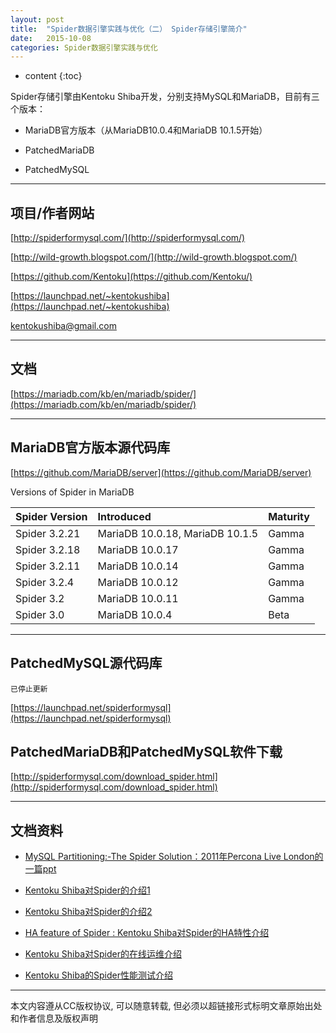 ```yaml
---
layout: post
title:  "Spider数据引擎实践与优化（二） Spider存储引擎简介"
date:   2015-10-08
categories: Spider数据引擎实践与优化
---
```


* content
{:toc}

Spider存储引擎由Kentoku Shiba开发，分别支持MySQL和MariaDB，目前有三个版本：

*	MariaDB官方版本（从MariaDB10.0.4和MariaDB 10.1.5开始）

*	PatchedMariaDB

*	PatchedMySQL

---

## 项目/作者网站

[http://spiderformysql.com/](http://spiderformysql.com/) 

[http://wild-growth.blogspot.com/](http://wild-growth.blogspot.com/)

[https://github.com/Kentoku](https://github.com/Kentoku/)

[https://launchpad.net/~kentokushiba](https://launchpad.net/~kentokushiba)

kentokushiba@gmail.com

---

## 文档

[https://mariadb.com/kb/en/mariadb/spider/](https://mariadb.com/kb/en/mariadb/spider/)

---

## MariaDB官方版本源代码库

[https://github.com/MariaDB/server](https://github.com/MariaDB/server)

Versions of Spider in MariaDB

|	Spider Version		| Introduced				|	Maturity				|
|:------------------|:------------------|:--------------------|
| Spider 3.2.21			| MariaDB 10.0.18, MariaDB 10.1.5    			| Gamma      	| 
| Spider 3.2.18 		| MariaDB 10.0.17		| Gamma  							|
| Spider 3.2.11 		| MariaDB 10.0.14		| Gamma  							|
| Spider 3.2.4 			| MariaDB 10.0.12		| Gamma  							|
| Spider 3.2 				| MariaDB 10.0.11  	| Gamma      					|
| Spider 3.0 				| MariaDB 10.0.4  	| Beta      					|

---

## PatchedMySQL源代码库

`已停止更新`

[https://launchpad.net/spiderformysql](https://launchpad.net/spiderformysql)

## PatchedMariaDB和PatchedMySQL软件下载

[http://spiderformysql.com/download_spider.html](http://spiderformysql.com/download_spider.html)

---

## 文档资料

*  [MySQL Partitioning:-The Spider Solution：2011年Percona Live London的一篇ppt](http://wenku.baidu.com/view/d8023615a216147917112846.html)

*  [Kentoku Shiba对Spider的介绍1](http://wenku.baidu.com/view/be86a8c5804d2b160a4ec04c)

*  [Kentoku Shiba对Spider的介绍2](http://wenku.baidu.com/view/a0684f380029bd64793e2c51)

*  [HA feature of Spider : Kentoku Shiba对Spider的HA特性介绍](http://wenku.baidu.com/view/cdc40108b307e87100f69636)

*  [Kentoku Shiba对Spider的在线运维介绍](http://wenku.baidu.com/view/f4bd3a42ce2f0066f433225c)

*  [Kentoku Shiba的Spider性能测试介绍](http://wenku.baidu.com/view/49efa75fa21614791611281b)

---

本文内容遵从CC版权协议, 可以随意转载, 但必须以超链接形式标明文章原始出处和作者信息及版权声明  
